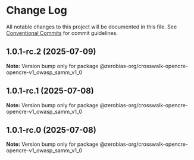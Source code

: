 # Change Log

All notable changes to this project will be documented in this file.
See [Conventional Commits](https://conventionalcommits.org) for commit guidelines.

## 1.0.1-rc.2 (2025-07-09)

**Note:** Version bump only for package @zerobias-org/crosswalk-opencre-opencre-v1_owasp_samm_v1_0





## 1.0.1-rc.1 (2025-07-08)

**Note:** Version bump only for package @zerobias-org/crosswalk-opencre-opencre-v1_owasp_samm_v1_0





## 1.0.1-rc.0 (2025-07-08)

**Note:** Version bump only for package @zerobias-org/crosswalk-opencre-opencre-v1_owasp_samm_v1_0
